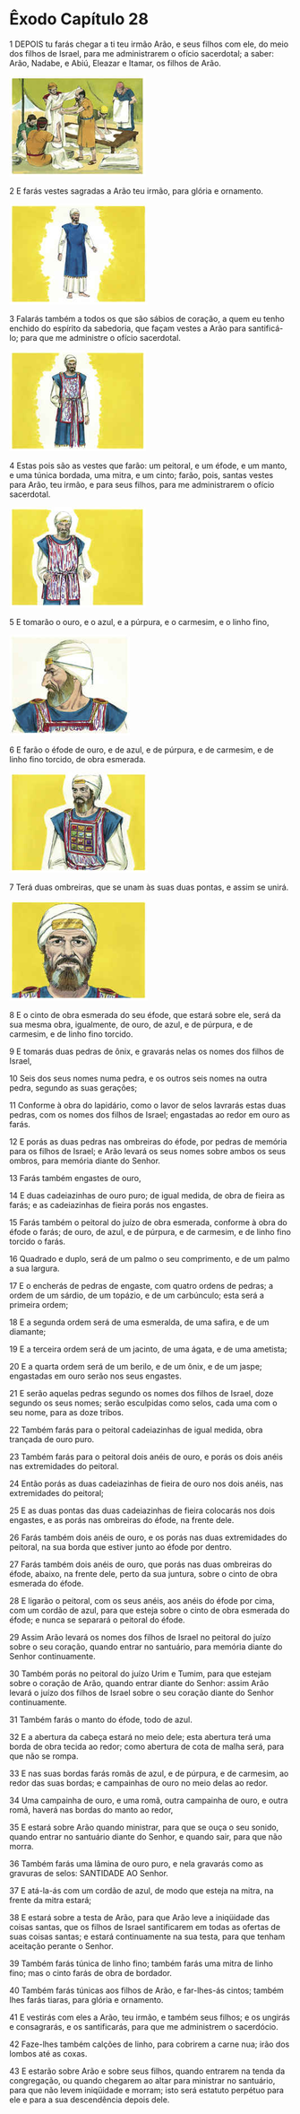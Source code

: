 # Êxodo Capítulo 28

1	DEPOIS tu farás chegar a ti teu irmão Arão, e seus filhos com ele, do meio dos filhos de Israel, para me administrarem o ofício sacerdotal; a saber: Arão, Nadabe, e Abiú, Eleazar e Itamar, os filhos de Arão.

![](.img/02_Ex_28_01_RG.jpg)

2	E farás vestes sagradas a Arão teu irmão, para glória e ornamento.

![](.img/02_Ex_28_02_RG.jpg)

3	Falarás também a todos os que são sábios de coração, a quem eu tenho enchido do espírito da sabedoria, que façam vestes a Arão para santificá-lo; para que me administre o ofício sacerdotal.

![](.img/02_Ex_28_03_RG.jpg)

4	Estas pois são as vestes que farão: um peitoral, e um éfode, e um manto, e uma túnica bordada, uma mitra, e um cinto; farão, pois, santas vestes para Arão, teu irmão, e para seus filhos, para me administrarem o ofício sacerdotal.

![](.img/02_Ex_28_04_RG.jpg)

5	E tomarão o ouro, e o azul, e a púrpura, e o carmesim, e o linho fino,

![](.img/02_Ex_28_05_RG.jpg)

6	E farão o éfode de ouro, e de azul, e de púrpura, e de carmesim, e de linho fino torcido, de obra esmerada.

![](.img/02_Ex_28_06_RG.jpg)

7	Terá duas ombreiras, que se unam às suas duas pontas, e assim se unirá.

![](.img/02_Ex_28_07_RG.jpg)

8	E o cinto de obra esmerada do seu éfode, que estará sobre ele, será da sua mesma obra, igualmente, de ouro, de azul, e de púrpura, e de carmesim, e de linho fino torcido.

9	E tomarás duas pedras de ônix, e gravarás nelas os nomes dos filhos de Israel,

10	Seis dos seus nomes numa pedra, e os outros seis nomes na outra pedra, segundo as suas gerações;

11	Conforme à obra do lapidário, como o lavor de selos lavrarás estas duas pedras, com os nomes dos filhos de Israel; engastadas ao redor em ouro as farás.

12	E porás as duas pedras nas ombreiras do éfode, por pedras de memória para os filhos de Israel; e Arão levará os seus nomes sobre ambos os seus ombros, para memória diante do Senhor.

13	Farás também engastes de ouro,

14	E duas cadeiazinhas de ouro puro; de igual medida, de obra de fieira as farás; e as cadeiazinhas de fieira porás nos engastes.

15	Farás também o peitoral do juízo de obra esmerada, conforme à obra do éfode o farás; de ouro, de azul, e de púrpura, e de carmesim, e de linho fino torcido o farás.

16	Quadrado e duplo, será de um palmo o seu comprimento, e de um palmo a sua largura.

17	E o encherás de pedras de engaste, com quatro ordens de pedras; a ordem de um sárdio, de um topázio, e de um carbúnculo; esta será a primeira ordem;

18	E a segunda ordem será de uma esmeralda, de uma safira, e de um diamante;

19	E a terceira ordem será de um jacinto, de uma ágata, e de uma ametista;

20	E a quarta ordem será de um berilo, e de um ônix, e de um jaspe; engastadas em ouro serão nos seus engastes.

21	E serão aquelas pedras segundo os nomes dos filhos de Israel, doze segundo os seus nomes; serão esculpidas como selos, cada uma com o seu nome, para as doze tribos.

22	Também farás para o peitoral cadeiazinhas de igual medida, obra trançada de ouro puro.

23	Também farás para o peitoral dois anéis de ouro, e porás os dois anéis nas extremidades do peitoral.

24	Então porás as duas cadeiazinhas de fieira de ouro nos dois anéis, nas extremidades do peitoral;

25	E as duas pontas das duas cadeiazinhas de fieira colocarás nos dois engastes, e as porás nas ombreiras do éfode, na frente dele.

26	Farás também dois anéis de ouro, e os porás nas duas extremidades do peitoral, na sua borda que estiver junto ao éfode por dentro.

27	Farás também dois anéis de ouro, que porás nas duas ombreiras do éfode, abaixo, na frente dele, perto da sua juntura, sobre o cinto de obra esmerada do éfode.

28	E ligarão o peitoral, com os seus anéis, aos anéis do éfode por cima, com um cordão de azul, para que esteja sobre o cinto de obra esmerada do éfode; e nunca se separará o peitoral do éfode.

29	Assim Arão levará os nomes dos filhos de Israel no peitoral do juízo sobre o seu coração, quando entrar no santuário, para memória diante do Senhor continuamente.

30	Também porás no peitoral do juízo Urim e Tumim, para que estejam sobre o coração de Arão, quando entrar diante do Senhor: assim Arão levará o juízo dos filhos de Israel sobre o seu coração diante do Senhor continuamente.

31	Também farás o manto do éfode, todo de azul.

32	E a abertura da cabeça estará no meio dele; esta abertura terá uma borda de obra tecida ao redor; como abertura de cota de malha será, para que não se rompa.

33	E nas suas bordas farás romãs de azul, e de púrpura, e de carmesim, ao redor das suas bordas; e campainhas de ouro no meio delas ao redor.

34	Uma campainha de ouro, e uma romã, outra campainha de ouro, e outra romã, haverá nas bordas do manto ao redor,

35	E estará sobre Arão quando ministrar, para que se ouça o seu sonido, quando entrar no santuário diante do Senhor, e quando sair, para que não morra.

36	Também farás uma lâmina de ouro puro, e nela gravarás como as gravuras de selos: SANTIDADE AO Senhor.

37	E atá-la-ás com um cordão de azul, de modo que esteja na mitra, na frente da mitra estará;

38	E estará sobre a testa de Arão, para que Arão leve a iniqüidade das coisas santas, que os filhos de Israel santificarem em todas as ofertas de suas coisas santas; e estará continuamente na sua testa, para que tenham aceitação perante o Senhor.

39	Também farás túnica de linho fino; também farás uma mitra de linho fino; mas o cinto farás de obra de bordador.

40	Também farás túnicas aos filhos de Arão, e far-lhes-ás cintos; também lhes farás tiaras, para glória e ornamento.

41	E vestirás com eles a Arão, teu irmão, e também seus filhos; e os ungirás e consagrarás, e os santificarás, para que me administrem o sacerdócio.

42	Faze-lhes também calções de linho, para cobrirem a carne nua; irão dos lombos até as coxas.

43	E estarão sobre Arão e sobre seus filhos, quando entrarem na tenda da congregação, ou quando chegarem ao altar para ministrar no santuário, para que não levem iniqüidade e morram; isto será estatuto perpétuo para ele e para a sua descendência depois dele.

